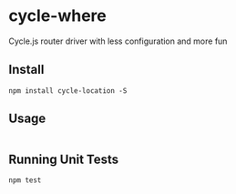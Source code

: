 # cycle-where

Cycle.js router driver with less configuration and more fun

## Install

```
npm install cycle-location -S
```

## Usage

```js
```

## Running Unit Tests

```
npm test
```
